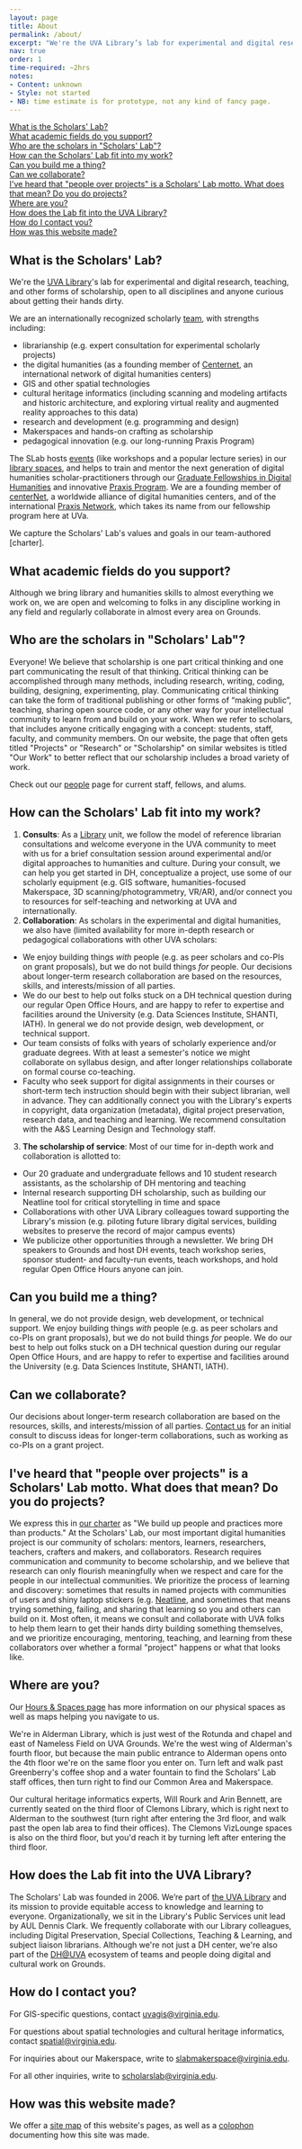 ```yaml
---
layout: page
title: About
permalink: /about/
excerpt: "We're the UVA Library’s lab for experimental and digital research, teaching, and other forms of scholarship, open to all disciplines and anyone curious about getting their hands dirty."
nav: true
order: 1
time-required: ~2hrs
notes:
- Content: unknown
- Style: not started
- NB: time estimate is for prototype, not any kind of fancy page.
---
```


<a href="#what-is-the-scholars-lab">What is the Scholars' Lab?</a>  
<a href="#what-academic-fields-do-you-support">What academic fields do you support?</a>  
<a href="#who-are-the-scholars-in-scholars-lab">Who are the scholars in "Scholars' Lab"?</a>  
<a href="#how-can-the-scholars-lab-fit-into-my-work">How can the Scholars' Lab fit into my work?</a>  
<a href="#can-you-build-me-a-thing">Can you build me a thing?</a>  
<a href="#can-we-collaborate">Can we collaborate?</a>  
<a href="#ive-heard-that-people-over-projects-is-a-scholars-lab-motto-what-does-that-mean-do-you-do-projects">I've heard that "people over projects" is a Scholars' Lab motto. What does that mean? Do you do projects?</a>  
<a href="#where-are-you">Where are you?</a>  
<a href="#how-does-the-lab-fit-into-the-uva-library">How does the Lab fit into the UVA Library?</a>  
<a href="#how-do-i-contact-you">How do I contact you?</a>  
<a href="#how-was-this-website-made">How was this website made?</a>

## What is the Scholars' Lab?
We're the <a href="http://lib.virginia.edu">UVA Library</a>'s lab for experimental and digital research, teaching, and other forms of scholarship, open to all disciplines and anyone curious about getting their hands dirty. 

We are an internationally recognized scholarly [team](/people), with strengths including:
- librarianship (e.g. expert consultation for experimental scholarly projects)
- the digital humanities (as a founding member of [Centernet](https://dhcenternet.org/), an international network of digital humanities centers)
- GIS and other spatial technologies
- cultural heritage informatics (including scanning and modeling artifacts and historic architecture, and exploring virtual reality and augmented reality approaches to this data)
- research and development (e.g. programming and design)
- Makerspaces and hands-on crafting as scholarship
- pedagogical innovation (e.g. our long-running Praxis Program)

The SLab hosts [events](/events) (like workshops and a popular lecture series) in our [library spaces](/hours-and-spaces), and helps to train and mentor the next generation of digital humanities scholar-practitioners through our [Graduate Fellowships in Digital Humanities](/student-opportunities) and innovative [Praxis Program](http://praxis.scholarslab.org/). We are a founding member of [centerNet](http://digitalhumanities.org/centernet/), a worldwide alliance of digital humanities centers, and of the international [Praxis Network](http://praxis-network.org/), which takes its name from our fellowship program here at UVa.

We capture the Scholars' Lab's values and goals in our team-authored [charter].

## What academic fields do you support?
Although we bring library and humanities skills to almost everything we work on, we are open and welcoming to folks in any discipline working in any field and regularly collaborate in almost every area on Grounds.

## Who are the scholars in "Scholars' Lab"?
Everyone! We believe that scholarship is one part critical thinking and one part communicating the result of that thinking. Critical thinking can be accomplished through many methods, including research, writing, coding, building, designing, experimenting, play. Communicating critical thinking can take the form of traditional publishing or other forms of “making public”, teaching, sharing open source code, or any other way for your intellectual community to learn from and build on your work. When we refer to scholars, that includes anyone critically engaging with a concept: students, staff, faculty, and community members. On our website, the page that often gets titled "Projects" or "Research" or "Scholarship" on similar websites is titled "Our Work" to better reflect that our scholarship includes a broad variety of work.

Check out our [people](/people) page for current staff, fellows, and alums.

## How can the Scholars' Lab fit into my work?
1. **Consults**: As a <a href="http://lib.virginia.edu">Library</a> unit, we follow the model of reference librarian consultations and welcome everyone in the UVA community to meet with us for a brief consultation session around experimental and/or digital approaches to humanities and culture. During your consult, we can help you get started in DH, conceptualize a project, use some of our scholarly equipment (e.g. GIS software, humanities-focused Makerspace, 3D scanning/photogrammetry, VR/AR), and/or connect you to resources for self-teaching and networking at UVA and internationally.
2. **Collaboration**: As scholars in the experimental and digital humanities, we also have (limited availability for more in-depth research or pedagogical collaborations with other UVA scholars:
  - We enjoy building things _with_ people (e.g. as peer scholars and co-PIs on grant proposals), but we do not build things _for_ people. Our decisions about longer-term research collaboration are based on the resources, skills, and interests/mission of all parties.
  - We do our best to help out folks stuck on a DH technical question during our regular Open Office Hours, and are happy to refer to expertise and facilities around the University (e.g. Data Sciences Institute, SHANTI, IATH).  In general we do not provide design, web development, or technical support.
  - Our team consists of folks with years of scholarly experience and/or graduate degrees. With at least a semester's notice we might collaborate on syllabus design, and after longer relationships collaborate on formal course co-teaching. 
  - Faculty who seek support for digital assignments in their courses or short-term tech instruction should begin with their subject librarian, well in advance. They can additionally connect you with the Library's experts in copyright, data organization (metadata), digital project preservation, research data, and teaching and learning. We recommend consultation with the A&S Learning Design and Technology staff.
3. **The scholarship of service**: Most of our time for in-depth work and collaboration is allotted to:
  - Our 20 graduate and undergraduate fellows and 10 student research assistants, as the scholarship of DH mentoring and teaching
  - Internal research supporting DH scholarship, such as building our Neatline tool for critical storytelling in time and space
  - Collaborations with other UVA Library colleagues toward supporting the Library's mission (e.g. piloting future library digital services, building websites to preserve the record of major campus events)
  - We publicize other opportunities through a newsletter. We bring DH speakers to Grounds and host DH events, teach workshop series, sponsor student- and faculty-run events, teach workshops, and hold regular Open Office Hours anyone can join.

## Can you build me a thing?
In general, we do not provide design, web development, or technical support. We enjoy building things _with_ people (e.g. as peer scholars and co-PIs on grant proposals), but we do not build things _for_ people. We do our best to help out folks stuck on a DH technical question during our regular Open Office Hours, and are happy to refer to expertise and facilities around the University (e.g. Data Sciences Institute, SHANTI, IATH).  

## Can we collaborate?
Our decisions about longer-term research collaboration are based on the resources, skills, and interests/mission of all parties. [Contact us](mailto:scholarslab@virginia.edu) for an initial consult to discuss ideas for longer-term collaborations, such as working as co-PIs on a grant project.

## I've heard that "people over projects" is a Scholars' Lab motto. What does that mean? Do you do projects?
We express this in [our charter](/charter) as "We build up people and practices more than products." At the Scholars' Lab, our most important digital humanities project is our community of scholars: mentors, learners, researchers, teachers, crafters and makers, and collaborators. Research requires communication and community to become scholarship, and we believe that research can only flourish meaningfully when we respect and care for the people in our intellectual communities. We prioritize the process of learning and discovery: sometimes that results in named projects with communities of users and shiny laptop stickers (e.g. [Neatline](http://neatline.org), and sometimes that means trying something, failing, and sharing that learning so you and others can build on it. Most often, it means we consult and collaborate with UVA folks to help them learn to get their hands dirty building something themselves, and we prioritize encouraging, mentoring, teaching, and learning from these collaborators over whether a formal "project" happens or what that looks like.

## Where are you?
Our [Hours & Spaces page](/hours-and-spaces) has more information on our physical spaces as well as maps helping you navigate to us. 

We're in Alderman Library, which is just west of the Rotunda and chapel and east of Nameless Field on UVA Grounds. We're the west wing of Alderman's fourth floor, but because the main public entrance to Alderman opens onto the 4th floor we're on the same floor you enter on. Turn left and walk past Greenberry's coffee shop and a water fountain to find the Scholars' Lab staff offices, then turn right to find our Common Area and Makerspace.

Our cultural heritage informatics experts, Will Rourk and Arin Bennett, are currently seated on the third floor of Clemons Library, which is right next to Alderman to the southwest (turn right after entering the 3rd floor, and walk past the open lab area to find their offices). The Clemons VizLounge spaces is also on the third floor, but you'd reach it by turning left after entering the third floor.

## How does the Lab fit into the UVA Library?
The Scholars' Lab was founded in 2006. We’re part of <a href="http://lib.virginia.edu">the UVA Library</a> and its mission to provide equitable access to knowledge and learning to everyone. Organizationally, we sit in the Library's Public Services unit lead by AUL Dennis Clark. We frequently collaborate with our Library colleagues, including Digital Preservation, Special Collections, Teaching & Learning, and subject liaison librarians. Although we're not just a DH center, we're also part of the [DH@UVA](http://digitalhumanities.virginia.edu) ecosystem of teams and people doing digital and cultural work on Grounds.

## How do I contact you?
For GIS-specific questions, contact [uvagis@virginia.edu](mailto:uvagis@virginia.edu).

For questions about spatial technologies and cultural heritage informatics, contact [spatial@virginia.edu](mailto:spatial@virginia.edu).

For inquiries about our Makerspace, write to [slabmakerspace@virginia.edu](mailto:slabmakerspace@virginia.edu).

For all other inquiries, write to [scholarslab@virginia.edu](mailto:scholarslab@virginia.edu).

## How was this website made?
We offer a [site map](http://www.scholarslab.org/sitemap/) of this website's pages, as well as a [colophon](http://www.scholarslab.org/colophon/) documenting how this site was made.
